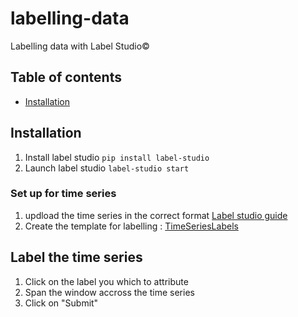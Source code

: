 # labelling-data
Labelling data with Label Studio©

## Table of contents
- [Installation](#install)

## Installation <a name="install"></a>

1. Install label studio
`pip install label-studio`
2. Launch label studio 
`label-studio start`


### Set up for time series
1. updload the time series in the correct format [Label studio guide](https://labelstud.io/templates/time_series.html)
2. Create the template for labelling : [TimeSeriesLabels](https://labelstud.io/tags/timeserieslabels.html)

## Label the time series
1. Click on the label you which to attribute 
2. Span the window accross the time series
3. Click on "Submit"
